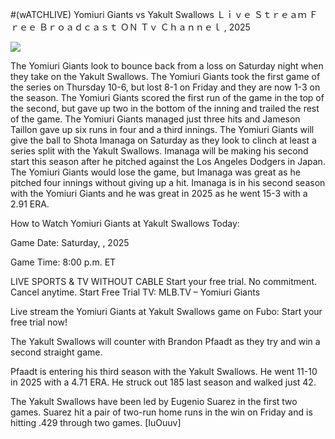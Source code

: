 #(wATCHLIVE) Yomiuri Giants vs Yakult Swallows Ｌｉｖｅ Ｓｔｒｅａｍ Ｆｒｅｅ Ｂｒｏａｄｃａｓｔ ＯＮ Ｔｖ Ｃｈａｎｎｅｌ , 2025  
  
  
[![](https://i.imgur.com/qSNzIqt.png)](https://movie.rssnews.media/OIkjCGe.php)  
  
The Yomiuri Giants look to bounce back from a loss on Saturday night when they take on the Yakult Swallows. The Yomiuri Giants took the first game of the series on Thursday 10-6, but lost 8-1 on Friday and they are now 1-3 on the season. The Yomiuri Giants scored the first run of the game in the top of the second, but gave up two in the bottom of the inning and trailed the rest of the game. The Yomiuri Giants managed just three hits and Jameson Taillon gave up six runs in four and a third innings. The Yomiuri Giants will give the ball to Shota Imanaga on Saturday as they look to clinch at least a series split with the Yakult Swallows. Imanaga will be making his second start this season after he pitched against the Los Angeles Dodgers in Japan. The Yomiuri Giants would lose the game, but Imanaga was great as he pitched four innings without giving up a hit. Imanaga is in his second season with the Yomiuri Giants and he was great in 2025 as he went 15-3 with a 2.91 ERA.

How to Watch Yomiuri Giants at Yakult Swallows Today:

Game Date: Saturday, , 2025

Game Time: 8:00 p.m. ET

LIVE SPORTS & TV WITHOUT CABLE
Start your free trial. No commitment. Cancel anytime.
Start Free Trial
TV: MLB.TV – Yomiuri Giants

Live stream the Yomiuri Giants at Yakult Swallows game on Fubo: Start your free trial now!

The Yakult Swallows will counter with Brandon Pfaadt as they try and win a second straight game.

Pfaadt is entering his third season with the Yakult Swallows. He went 11-10 in 2025 with a 4.71 ERA. He struck out 185 last season and walked just 42.

The Yakult Swallows have been led by Eugenio Suarez in the first two games. Suarez hit a pair of two-run home runs in the win on Friday and is hitting .429 through two games. [IuOuuv]